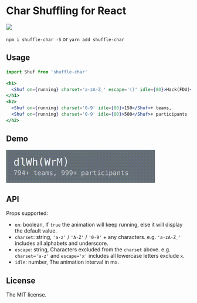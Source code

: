 # Char Shuffling for React

![](https://img.shields.io/npm/v/shuffle-char.svg?style=flat)

`npm i shuffle-char -S` or `yarn add shuffle-char`

## Usage

```js
import Shuf from 'shuffle-char'
```

```jsx
<h1>
  <Shuf on={running} charset='a-zA-Z_' escape='()' idle={80}>Hack(FDU)</Shuf>
</h1>
<h2>
  <Shuf on={running} charset='0-9' idle={80}>150</Shuf>+ teams,
  <Shuf on={running} charset='0-9' idle={80}>500</Shuf>+ participants
</h2>
```

## Demo

![screenshot](screenshot.gif)

## API

Props supported:
- `on`: boolean,
    If `true` the animation will keep running, else it will display the default value.
- `charset`: string,
    `'a-z'` / `'A-Z'` / `'0-9'` + any characters. e.g. `'a-zA-Z_'` includes all alphabets and underscore.
- `escape`: string,
    Characters excluded from the `charset` above. e.g. `charset='a-z'` and `escape='x'` includes all lowercase letters exclude `x`.
- `idle`: number,
    The animation interval in ms.

## License

The MIT license.
